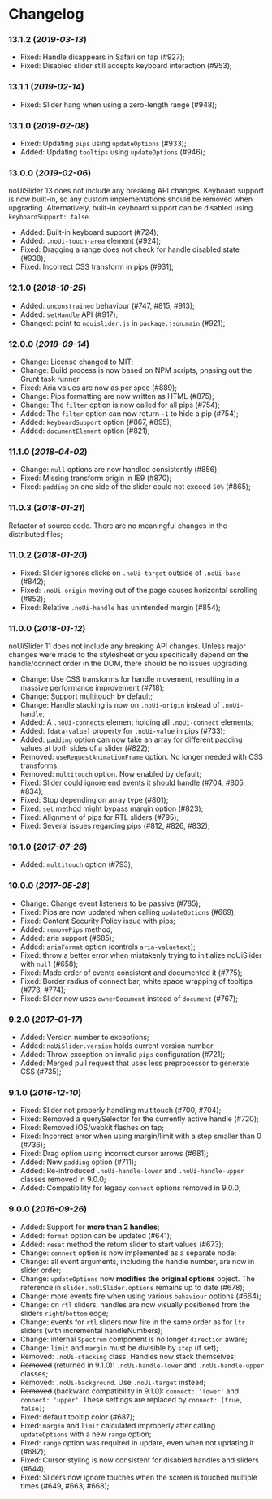 # Changelog

### 13.1.2 (*2019-03-13*)
- Fixed: Handle disappears in Safari on tap (#927);
- Fixed: Disabled slider still accepts keyboard interaction (#953);

### 13.1.1 (*2019-02-14*)
- Fixed: Slider hang when using a zero-length range (#948);

### 13.1.0 (*2019-02-08*)
- Fixed: Updating `pips` using `updateOptions` (#933);
- Added: Updating `tooltips` using `updateOptions` (#946);

### 13.0.0 (*2019-02-06*)
noUiSlider 13 does not include any breaking API changes.
Keyboard support is now built-in, so any custom implementations should be removed when upgrading.
Alternatively, built-in keyboard support can be disabled using `keyboardSupport: false`.
- Added: Built-in keyboard support (#724);
- Added: `.noUi-touch-area` element (#924);
- Fixed: Dragging a range does not check for handle disabled state (#938);
- Fixed: Incorrect CSS transform in pips (#931);

### 12.1.0 (*2018-10-25*)
- Added: `unconstrained` behaviour (#747, #815, #913);
- Added: `setHandle` API (#917);
- Changed: point to `nouislider.js` in `package.json`.`main` (#921);

### 12.0.0 (*2018-09-14*) 
- Change: License changed to MIT;
- Change: Build process is now based on NPM scripts, phasing out the Grunt task runner.
- Fixed: Aria values are now as per spec (#889);
- Change: Pips formatting are now written as HTML (#875);
- Change: The `filter` option is now called for all pips (#754);
- Added: The `filter` option can now return `-1` to hide a pip (#754);
- Added: `keyboardSupport` option (#867, #895);
- Added: `documentElement` option (#821);

### 11.1.0 (*2018-04-02*)
- Change: `null` options are now handled consistently (#856);
- Fixed: Missing transform origin in IE9 (#870);
- Fixed: `padding` on one side of the slider could not exceed `50%` (#865);

### 11.0.3 (*2018-01-21*)
Refactor of source code. There are no meaningful changes in the distributed files;

### 11.0.2 (*2018-01-20*)
- Fixed: Slider ignores clicks on `.noUi-target` outside of `.noUi-base` (#842);
- Fixed: `.noUi-origin` moving out of the page causes horizontal scrolling (#852);
- Fixed: Relative `.noUi-handle` has unintended margin (#854);

### 11.0.0 (*2018-01-12*)
noUiSlider 11 does not include any breaking API changes.
Unless major changes were made to the stylesheet or you specifically depend
on the handle/connect order in the DOM, there should be no issues upgrading.
- Change: Use CSS transforms for handle movement, resulting in a massive performance improvement (#718);
- Change: Support multitouch by default;
- Change: Handle stacking is now on `.noUi-origin` instead of `.noUi-handle`;
- Added: A `.noUi-connects` element holding all `.noUi-connect` elements;
- Added: `[data-value]` property for `.noUi-value` in pips (#733);
- Added: `padding` option can now take an array for different padding values at both sides of a slider (#822);
- Removed: `useRequestAnimationFrame` option. No longer needed with CSS transforms;
- Removed: `multitouch` option. Now enabled by default;
- Fixed: Slider could ignore end events it should handle (#704, #805, #834);
- Fixed: Stop depending on array type (#801);
- Fixed: `set` method might bypass margin option (#823);
- Fixed: Alignment of pips for RTL sliders (#795);
- Fixed: Several issues regarding pips (#812, #826, #832);

### 10.1.0 (*2017-07-26*)
- Added: `multitouch` option (#793);

### 10.0.0 (*2017-05-28*)
- Change: Change event listeners to be passive (#785);
- Fixed: Pips are now updated when calling `updateOptions` (#669);
- Fixed: Content Security Policy issue with pips;
- Added: `removePips` method;
- Added: aria support (#685);
- Added: `ariaFormat` option (controls `aria-valuetext`);
- Fixed: throw a better error when mistakenly trying to initialize noUiSlider with `null` (#658);
- Fixed: Made order of events consistent and documented it (#775);
- Fixed: Border radius of connect bar, white space wrapping of tooltips (#773, #774);
- Fixed: Slider now uses `ownerDocument` instead of `document` (#767);

### 9.2.0 (*2017-01-17*)
- Added: Version number to exceptions;
- Added: `noUiSlider.version` holds current version number;
- Added: Throw exception on invalid `pips` configuration (#721);
- Added: Merged pull request that uses less preprocessor to generate CSS (#735);

### 9.1.0 (*2016-12-10*)
- Fixed: Slider not properly handling multitouch (#700, #704);
- Fixed: Removed a querySelector for the currently active handle (#720);
- Fixed: Removed iOS/webkit flashes on tap;
- Fixed: Incorrect error when using margin/limit with a step smaller than 0 (#736);
- Fixed: Drag option using incorrect cursor arrows (#681);
- Added: New `padding` option (#711);
- Added: Re-introduced `.noUi-handle-lower` and `.noUi-handle-upper` classes removed in 9.0.0;
- Added: Compatibility for legacy `connect` options removed in 9.0.0;

### 9.0.0 (*2016-09-26*)
- Added: Support for **more than 2 handles**;
- Added: `format` option can be updated (#641);
- Added: `reset` method the return slider to start values (#673);
- Change: `connect` option is now implemented as a separate node;
- Change: all event arguments, including the handle number, are now in slider order;
- Change: `updateOptions` now **modifies the original options** object. The reference in `slider.noUiSlider.options` remains up to date (#678);
- Change: more events fire when using various `behaviour` options (#664);
- Change: on `rtl` sliders, handles are now visually positioned from the sliders `right`/`bottom` edge;
- Change: events for `rtl` sliders now fire in the same order as for `ltr` sliders (with incremental handleNumbers);
- Change: internal `Spectrum` component is no longer `direction` aware;
- Change: `limit` and `margin` must be divisible by `step` (if set);
- Removed: `.noUi-stacking` class. Handles now stack themselves;
- ~~Removed~~ (returned in 9.1.0): `.noUi-handle-lower` and `.noUi-handle-upper` classes;
- Removed: `.noUi-background`. Use `.noUi-target` instead;
- ~~Removed~~ (backward compatibility in 9.1.0): `connect: 'lower'` and `connect: 'upper'`. These settings are replaced by `connect: [true, false]`;
- Fixed: default tooltip color (#687);
- Fixed: `margin` and `limit` calculated improperly after calling `updateOptions` with a new `range` option;
- Fixed: `range` option was required in update, even when not updating it (#682);
- Fixed: Cursor styling is now consistent for disabled handles and sliders (#644);
- Fixed: Sliders now ignore touches when the screen is touched multiple times (#649, #663, #668);
